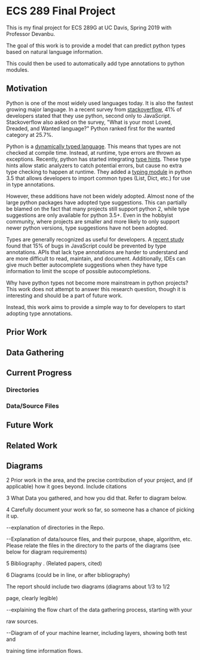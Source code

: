 # ECS 289 Final Project
This is my final project for ECS 289G at UC Davis, Spring 2019 with Professor Devanbu.

The goal of this work is to provide a model that can predict python types based on natural language information. 

This could then be used to automatically add type annotations to python modules.

## Motivation
Python is one of the most widely used languages today. It is also the fastest growing major language. In a recent survey from [stackoverflow](https://insights.stackoverflow.com/survey/2019#technology
), 41% of developers stated that they use python, second only to JavaScript. Stackoverflow also asked on the survey, "What is your most Loved, Dreaded, and Wanted language?" Python ranked first for the wanted category at 25.7%. 

Python is a [dynamically typed language](https://en.wikipedia.org/wiki/Dynamic_programming_language). This means that types are not checked at compile time. Instead, at runtime, type errors are thrown as exceptions. Recently, python has started integrating [type hints](https://www.python.org/dev/peps/pep-0484/). These type hints allow static analyzers to catch potential errors, but cause no extra type checking to happen at runtime. They added a [typing module](https://docs.python.org/3/library/typing.html) in python 3.5 that allows developers to import common types (List, Dict, etc.) for use in type annotations.

However, these additions have not been widely adopted. Almost none of the large python packages have adopted type suggestions. This can partially be blamed on the fact that many projects still support python 2, while type suggestions are only available for python 3.5+. Even in the hobbyist community, where projects are smaller and more likely to only support newer python versions, type suggestions have not been adopted.

Types are generally recognized as useful for developers. A [recent study](https://ieeexplore.ieee.org/document/7985711) found that 15% of bugs in JavaScript could be prevented by type annotations. APIs that lack type annotations are harder to understand and are more difficult to read, maintain, and document. Additionally, IDEs can give much better autocomplete suggestions when they have type information to limit the scope of possible autocompletions.

Why have python types not become more mainstream in python projects? This work does not attempt to answer this research question, though it is interesting and should be a part of future work.

Instead, this work aims to provide a simple way to for developers to start adopting type annotations. 

## Prior Work

## Data Gathering

## Current Progress

### Directories

### Data/Source Files

## Future Work

## Related Work

## Diagrams

2 Prior work in the area, and the precise contribution of your project, and (if applicable) how it goes beyond. Include citations

3 What Data you gathered, and how you did that. Refer to diagram below.

4 Carefully document your work so far, so someone has a chance of picking it up. 

--explanation of directories in the Repo.

--Explanation of data/source files, and their purpose, shape, algorithm, etc. Please relate the files in the directory to the parts of the diagrams (see below for diagram requirements)  

5 Bibliography . (Related papers, cited)

6 Diagrams (could be in line, or after bibliography)

The  report should  include two  diagrams (diagrams  about 1/3  to 1/2

page, clearly legible)

--explaining the flow chart of the data gathering process, starting with your

raw sources.

 

--Diagram of of your machine learner, including layers, showing both test and

training time information flows.